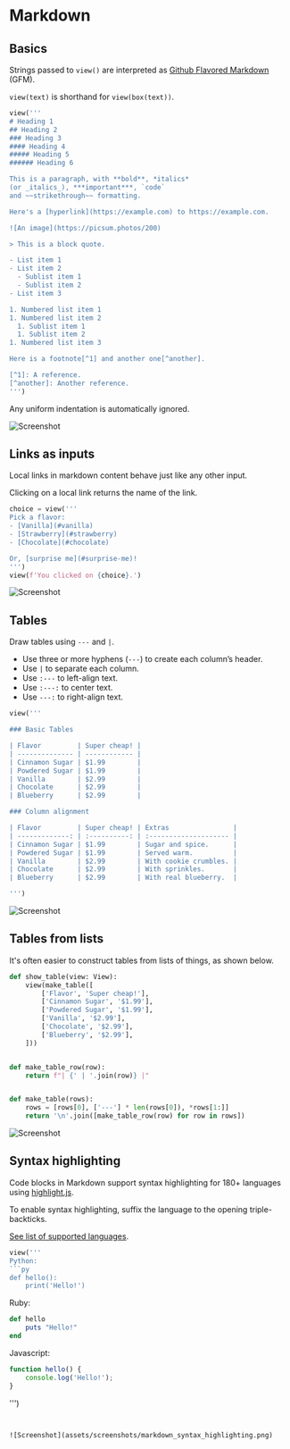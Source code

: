 # Markdown



## Basics

Strings passed to `view()` are interpreted as [Github Flavored Markdown](https://github.github.com/gfm/) (GFM).

`view(text)` is shorthand for `view(box(text))`.


```py
view('''
# Heading 1
## Heading 2
### Heading 3 
#### Heading 4
##### Heading 5 
###### Heading 6

This is a paragraph, with **bold**, *italics* 
(or _italics_), ***important***, `code`
and ~~strikethrough~~ formatting.

Here's a [hyperlink](https://example.com) to https://example.com.

![An image](https://picsum.photos/200)

> This is a block quote.

- List item 1
- List item 2
  - Sublist item 1
  - Sublist item 2
- List item 3

1. Numbered list item 1
1. Numbered list item 2
  1. Sublist item 1
  1. Sublist item 2
1. Numbered list item 3

Here is a footnote[^1] and another one[^another].

[^1]: A reference.
[^another]: Another reference.
''')
```


Any uniform indentation is automatically ignored.


![Screenshot](assets/screenshots/markdown_basic.png)


## Links as inputs

Local links in markdown content behave just like any other input.

Clicking on a local link returns the name of the link.


```py
choice = view('''
Pick a flavor:
- [Vanilla](#vanilla)
- [Strawberry](#strawberry)
- [Chocolate](#chocolate)

Or, [surprise me](#surprise-me)!
''')
view(f'You clicked on {choice}.')
```


![Screenshot](assets/screenshots/markdown_links.png)


## Tables

Draw tables using `---` and `|`.

- Use three or more hyphens (`---`) to create each column’s header.
- Use `|` to separate each column.
- Use `:---` to left-align text.
- Use `:---:` to center text.
- Use `---:` to right-align text.


```py
view('''

### Basic Tables

| Flavor         | Super cheap! |
| -------------- | ------------ |
| Cinnamon Sugar | $1.99        |
| Powdered Sugar | $1.99        |
| Vanilla        | $2.99        |
| Chocolate      | $2.99        |
| Blueberry      | $2.99        |

### Column alignment

| Flavor         | Super cheap! | Extras                |
| -------------: | :----------: | :-------------------- |
| Cinnamon Sugar | $1.99        | Sugar and spice.      |
| Powdered Sugar | $1.99        | Served warm.          |
| Vanilla        | $2.99        | With cookie crumbles. |
| Chocolate      | $2.99        | With sprinkles.       |
| Blueberry      | $2.99        | With real blueberry.  |

''')
```


![Screenshot](assets/screenshots/markdown_table.png)


## Tables from lists

It's often easier to construct tables from lists of things, as shown below.


```py
def show_table(view: View):
    view(make_table([
        ['Flavor', 'Super cheap!'],
        ['Cinnamon Sugar', '$1.99'],
        ['Powdered Sugar', '$1.99'],
        ['Vanilla', '$2.99'],
        ['Chocolate', '$2.99'],
        ['Blueberry', '$2.99'],
    ]))


def make_table_row(row):
    return f"| {' | '.join(row)} |"


def make_table(rows):
    rows = [rows[0], ['---'] * len(rows[0]), *rows[1:]]
    return '\n'.join([make_table_row(row) for row in rows])
```


![Screenshot](assets/screenshots/show_table.png)


## Syntax highlighting

Code blocks in Markdown support syntax highlighting for 180+ languages using [highlight.js](https://highlightjs.org/).

To enable syntax highlighting, suffix the language to the opening triple-backticks.

[See list of supported languages](https://github.com/highlightjs/highlight.js/blob/main/SUPPORTED_LANGUAGES.md).


```py
view('''
Python:
```py
def hello():
    print('Hello!')
```

Ruby:
```rb
def hello
    puts "Hello!"
end
```

Javascript:
```js
function hello() {
    console.log('Hello!');
}
```
''')
```


![Screenshot](assets/screenshots/markdown_syntax_highlighting.png)
